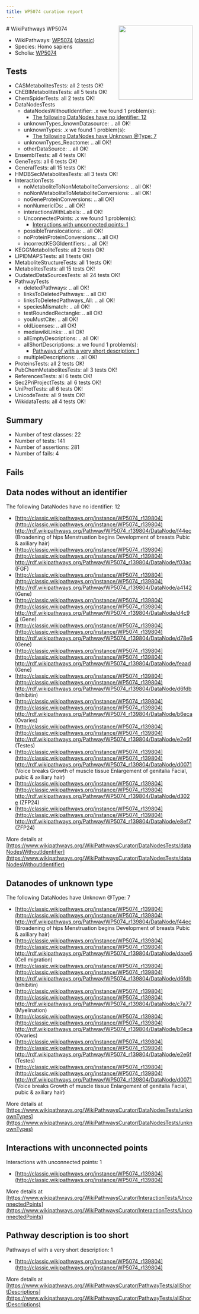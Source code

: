 ```yaml
---
title: WP5074 curation report
---
```


<img style="float: right; width: 200px" src="https://upload.wikimedia.org/wikipedia/commons/thumb/8/83/Wplogo_with_text_500.png/640px-Wplogo_with_text_500.png" />
# WikiPathways WP5074

* WikiPathways: [WP5074](https://wikipathways.org/pathways/WP5074) ([classic](https://classic.wikipathways.org/instance/WP5074))
* Species: Homo sapiens
* Scholia: [WP5074](https://scholia.toolforge.org/wikipathways/WP5074)
## Tests
* CASMetabolitesTests: all 2 tests OK!
* ChEBIMetabolitesTests: all 5 tests OK!
* ChemSpiderTests: all 2 tests OK!
* DataNodesTests
    * dataNodesWithoutIdentifier: .x we found 1 problem(s):
        * [The following DataNodes have no identifier: 12](#8792c492)
    * unknownTypes_knownDatasource: .. all OK!
    * unknownTypes: .x we found 1 problem(s):
        * [The following DataNodes have Unknown @Type: 7](#839973e5)
    * unknownTypes_Reactome: .. all OK!
    * otherDataSource: .. all OK!
* EnsemblTests: all 4 tests OK!
* GeneTests: all 6 tests OK!
* GeneralTests: all 15 tests OK!
* HMDBSecMetabolitesTests: all 3 tests OK!
* InteractionTests
    * noMetaboliteToNonMetaboliteConversions: .. all OK!
    * noNonMetaboliteToMetaboliteConversions: .. all OK!
    * noGeneProteinConversions: .. all OK!
    * nonNumericIDs: .. all OK!
    * interactionsWithLabels: .. all OK!
    * UnconnectedPoints: .x we found 1 problem(s):
        * [Interactions with unconnected points: 1](#35a61ad9)
    * possibleTranslocations: .. all OK!
    * noProteinProteinConversions: .. all OK!
    * incorrectKEGGIdentifiers: .. all OK!
* KEGGMetaboliteTests: all 2 tests OK!
* LIPIDMAPSTests: all 1 tests OK!
* MetaboliteStructureTests: all 1 tests OK!
* MetabolitesTests: all 15 tests OK!
* OudatedDataSourcesTests: all 24 tests OK!
* PathwayTests
    * deletedPathways: .. all OK!
    * linksToDeletedPathways: .. all OK!
    * linksToDeletedPathways_All: .. all OK!
    * speciesMismatch: .. all OK!
    * testRoundedRectangle: .. all OK!
    * youMustCite: .. all OK!
    * oldLicenses: .. all OK!
    * mediawikiLinks: .. all OK!
    * allEmptyDescriptions: .. all OK!
    * allShortDescriptions: .x we found 1 problem(s):
        * [Pathways of with a very short description: 1](#9b455f1f)
    * multipleDescriptions: .. all OK!
* ProteinsTests: all 2 tests OK!
* PubChemMetabolitesTests: all 3 tests OK!
* ReferencesTests: all 6 tests OK!
* Sec2PriProjectTests: all 6 tests OK!
* UniProtTests: all 6 tests OK!
* UnicodeTests: all 9 tests OK!
* WikidataTests: all 4 tests OK!


## Summary

* Number of test classes: 22
* Number of tests: 141
* Number of assertions: 281
* Number of fails: 4

## Fails

<a name="8792c492" />

## Data nodes without an identifier

The following DataNodes have no identifier: 12

* [http://classic.wikipathways.org/instance/WP5074_r139804](http://classic.wikipathways.org/instance/WP5074_r139804) http://rdf.wikipathways.org/Pathway/WP5074_r139804/DataNode/f44ec (Broadening of hips
Menstruation begins
Development of breasts
Pubic & axiliary hair)
* [http://classic.wikipathways.org/instance/WP5074_r139804](http://classic.wikipathways.org/instance/WP5074_r139804) http://rdf.wikipathways.org/Pathway/WP5074_r139804/DataNode/f03ac (FGF)
* [http://classic.wikipathways.org/instance/WP5074_r139804](http://classic.wikipathways.org/instance/WP5074_r139804) http://rdf.wikipathways.org/Pathway/WP5074_r139804/DataNode/a4142 (Gene)
* [http://classic.wikipathways.org/instance/WP5074_r139804](http://classic.wikipathways.org/instance/WP5074_r139804) http://rdf.wikipathways.org/Pathway/WP5074_r139804/DataNode/d4c94 (Gene)
* [http://classic.wikipathways.org/instance/WP5074_r139804](http://classic.wikipathways.org/instance/WP5074_r139804) http://rdf.wikipathways.org/Pathway/WP5074_r139804/DataNode/d78e6 (Gene)
* [http://classic.wikipathways.org/instance/WP5074_r139804](http://classic.wikipathways.org/instance/WP5074_r139804) http://rdf.wikipathways.org/Pathway/WP5074_r139804/DataNode/feaad (Gene)
* [http://classic.wikipathways.org/instance/WP5074_r139804](http://classic.wikipathways.org/instance/WP5074_r139804) http://rdf.wikipathways.org/Pathway/WP5074_r139804/DataNode/d6fdb (Inhibitin)
* [http://classic.wikipathways.org/instance/WP5074_r139804](http://classic.wikipathways.org/instance/WP5074_r139804) http://rdf.wikipathways.org/Pathway/WP5074_r139804/DataNode/b6eca (Ovaries)
* [http://classic.wikipathways.org/instance/WP5074_r139804](http://classic.wikipathways.org/instance/WP5074_r139804) http://rdf.wikipathways.org/Pathway/WP5074_r139804/DataNode/e2e6f (Testes)
* [http://classic.wikipathways.org/instance/WP5074_r139804](http://classic.wikipathways.org/instance/WP5074_r139804) http://rdf.wikipathways.org/Pathway/WP5074_r139804/DataNode/d0071 (Voice breaks
Growth of muscle tissue
Enlargement of genitalia
Facial, pubic & axiliary hair)
* [http://classic.wikipathways.org/instance/WP5074_r139804](http://classic.wikipathways.org/instance/WP5074_r139804) http://rdf.wikipathways.org/Pathway/WP5074_r139804/DataNode/d302e (ZFP24)
* [http://classic.wikipathways.org/instance/WP5074_r139804](http://classic.wikipathways.org/instance/WP5074_r139804) http://rdf.wikipathways.org/Pathway/WP5074_r139804/DataNode/e8ef7 (ZFP24)


More details at [https://www.wikipathways.org/WikiPathwaysCurator/DataNodesTests/dataNodesWithoutIdentifier](https://www.wikipathways.org/WikiPathwaysCurator/DataNodesTests/dataNodesWithoutIdentifier)

<a name="839973e5" />

## Datanodes of unknown type

The following DataNodes have Unknown @Type: 7

* [http://classic.wikipathways.org/instance/WP5074_r139804](http://classic.wikipathways.org/instance/WP5074_r139804) http://rdf.wikipathways.org/Pathway/WP5074_r139804/DataNode/f44ec (Broadening of hips
Menstruation begins
Development of breasts
Pubic & axiliary hair)
* [http://classic.wikipathways.org/instance/WP5074_r139804](http://classic.wikipathways.org/instance/WP5074_r139804) http://rdf.wikipathways.org/Pathway/WP5074_r139804/DataNode/daae6 (Cell migration)
* [http://classic.wikipathways.org/instance/WP5074_r139804](http://classic.wikipathways.org/instance/WP5074_r139804) http://rdf.wikipathways.org/Pathway/WP5074_r139804/DataNode/d6fdb (Inhibitin)
* [http://classic.wikipathways.org/instance/WP5074_r139804](http://classic.wikipathways.org/instance/WP5074_r139804) http://rdf.wikipathways.org/Pathway/WP5074_r139804/DataNode/c7a77 (Myelination)
* [http://classic.wikipathways.org/instance/WP5074_r139804](http://classic.wikipathways.org/instance/WP5074_r139804) http://rdf.wikipathways.org/Pathway/WP5074_r139804/DataNode/b6eca (Ovaries)
* [http://classic.wikipathways.org/instance/WP5074_r139804](http://classic.wikipathways.org/instance/WP5074_r139804) http://rdf.wikipathways.org/Pathway/WP5074_r139804/DataNode/e2e6f (Testes)
* [http://classic.wikipathways.org/instance/WP5074_r139804](http://classic.wikipathways.org/instance/WP5074_r139804) http://rdf.wikipathways.org/Pathway/WP5074_r139804/DataNode/d0071 (Voice breaks
Growth of muscle tissue
Enlargement of genitalia
Facial, pubic & axiliary hair)


More details at [https://www.wikipathways.org/WikiPathwaysCurator/DataNodesTests/unknownTypes](https://www.wikipathways.org/WikiPathwaysCurator/DataNodesTests/unknownTypes)

<a name="35a61ad9" />

## Interactions with unconnected points

Interactions with unconnected points: 1

* [http://classic.wikipathways.org/instance/WP5074_r139804](http://classic.wikipathways.org/instance/WP5074_r139804)


More details at [https://www.wikipathways.org/WikiPathwaysCurator/InteractionTests/UnconnectedPoints](https://www.wikipathways.org/WikiPathwaysCurator/InteractionTests/UnconnectedPoints)

<a name="9b455f1f" />

## Pathway description is too short

Pathways of with a very short description: 1

* [http://classic.wikipathways.org/instance/WP5074_r139804](http://classic.wikipathways.org/instance/WP5074_r139804)

More details at [https://www.wikipathways.org/WikiPathwaysCurator/PathwayTests/allShortDescriptions](https://www.wikipathways.org/WikiPathwaysCurator/PathwayTests/allShortDescriptions)

